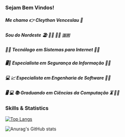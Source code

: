 ### Sejam Bem Vindos!

##### Me chamo :point_right: Cleython Venceslau :adult:
##### Sou do Nordeste :beach_umbrella: :surfing_man: :swimming_man: :brazil:
##### :technologist: Tecnólogo em Sistemas para Internet :man_student:
##### :desktop_computer::closed_lock_with_key: Especialista em Segurança da Informação :man_student:
##### :computer: :chart_with_upwards_trend: Especialista em Engenharia de Software :man_student:
##### :desktop_computer: :computer: :books: Graduando em Ciências da Computação :hourglass_flowing_sand: :student:

### Skills & Statistics

[![Top Langs](https://github-readme-stats.vercel.app/api/top-langs/?username=Cleython-Enginner&layout=compact)](https://github.com/Cleython-Enginner/github-readme-stats)



![Anurag's GitHub stats](https://github-readme-stats.vercel.app/api?username=Cleython-Enginner&show_icons=true&theme=radical)


<!--
**Cleython-Enginner/Cleython-Enginner** is a ✨ _special_ ✨ repository because its `README.md` (this file) appears on your GitHub profile.

Here are some ideas to get you started:

- 🔭 I’m currently working on ...
- 🌱 I’m currently learning ...
- 👯 I’m looking to collaborate on ...
- 🤔 I’m looking for help with ...
- 💬 Ask me about ...
- 📫 How to reach me: ...
- 😄 Pronouns: ...
- ⚡ Fun fact: ...
-->
